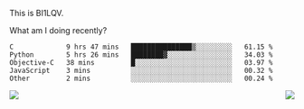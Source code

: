 This is BI1LQV.

What am I doing recently?

<!--START_SECTION:waka-->

```text
C             9 hrs 47 mins   ███████████████▒░░░░░░░░░   61.15 %
Python        5 hrs 26 mins   ████████▓░░░░░░░░░░░░░░░░   34.03 %
Objective-C   38 mins         █░░░░░░░░░░░░░░░░░░░░░░░░   03.97 %
JavaScript    3 mins          ░░░░░░░░░░░░░░░░░░░░░░░░░   00.32 %
Other         2 mins          ░░░░░░░░░░░░░░░░░░░░░░░░░   00.24 %
```

<!--END_SECTION:waka-->
<img align="right" src="https://github-readme-stats.vercel.app/api?username=bi1lqv&show_icons=true&count_private=true">

<img src="https://metrics.lecoq.io/bi1lqv?template=classic&base.activity=0&base.community=0&base.repositories=0&base.metadata=0&isocalendar=1&base=header%2C%20activity%2C%20community%2C%20repositories%2C%20metadata&base.indepth=false&base.hireable=false&isocalendar=false&isocalendar.duration=full-year&config.timezone=Asia%2FShanghai">
